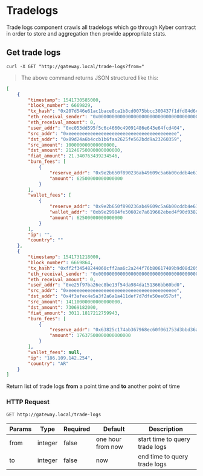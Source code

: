 
# Tradelogs 

Trade logs component crawls all tradelogs which go through Kyber contract in order to store and aggregation then provide appropriate stats.

## Get trade logs 

```shell
curl -X GET "http://gateway.local/trade-logs?from="
```

> The above command returns JSON structured like this:

```json
[
    {
        "timestamp": 1541730585000,
        "block_number": 6669829,
        "tx_hash": "0x207d546e61ac1bace8ca1b8cd0075bbcc300437f1dfd84d6cb1a91d356aee915",
        "eth_receival_sender": "0x0000000000000000000000000000000000000000",
        "eth_receival_amount": 0,
        "user_addr": "0xc053dd595f5c6c4660c49091486e643e64fcd404",
        "src_addr": "0xeeeeeeeeeeeeeeeeeeeeeeeeeeeeeeeeeeeeeeee",
        "dst_addr": "0x89d24a6b4ccb1b6faa2625fe562bdd9a23260359",
        "src_amount": 100000000000000000,
        "dst_amount": 21246750000000000000,
        "fiat_amount": 21.340763439234546,
        "burn_fees": [
            {
                "reserve_addr": "0x9e2b650f890236ab49609c5a6b00cddb4e61f408",
                "amount": 62500000000000000
            }
        ],
        "wallet_fees": [
            {
                "reserve_addr": "0x9e2b650f890236ab49609c5a6b00cddb4e61f408",
                "wallet_addr": "0xb9e29984fe50602e7a619662ebed4f90d93824c7",
                "amount": 62500000000000000
            }
        ],
        "ip": "",
        "country": ""
    },
    {
        "timestamp": 1541731218000,
        "block_number": 6669864,
        "tx_hash": "0xff2f34548244060cff2aa6c2a244f76b80617409b9d08d20517c74e4d1cc20eb",
        "eth_receival_sender": "0x0000000000000000000000000000000000000000",
        "eth_receival_amount": 0,
        "user_addr": "0xe25f97ba26ec8be13f54da984da151366bb60bd0",
        "src_addr": "0xeeeeeeeeeeeeeeeeeeeeeeeeeeeeeeeeeeeeeeee",
        "dst_addr": "0x4f3afec4e5a3f2a6a1a411def7d7dfe50ee057bf",
        "src_amount": 14110000000000000000,
        "dst_amount": 73069182000,
        "fiat_amount": 3011.1817212759943,
        "burn_fees": [
            {
                "reserve_addr": "0x63825c174ab367968ec60f061753d3bbd36a0d8f",
                "amount": 17637500000000000000
            }
        ],
        "wallet_fees": null,
        "ip": "186.109.142.254",
        "country": "AR"
    }
]
```

Return list of trade logs **from** a point time and **to** another point of time

### HTTP Request

`GET http://gateway.local/trade-logs`

Params | Type | Required | Default | Description
------ | ---- | -------- | ------- | -----------
from | integer | false | one hour from now | start time to query trade logs
to | integer | false | now | end time to query trade logs
